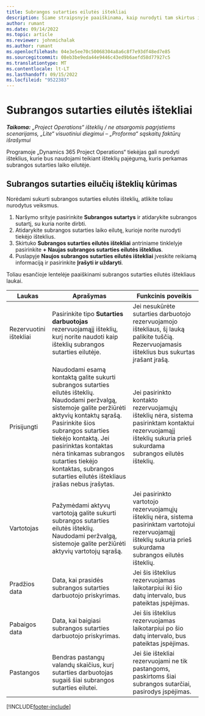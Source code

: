 ```yaml
---
title: Subrangos sutarties eilutės ištekliai
description: Šiame straipsnyje paaiškinama, kaip nurodyti tam skirtus išteklius, kuriuos tiekėjas teikia konkrečiai subrangos eilutei tam tikram laikui.
author: rumant
ms.date: 09/14/2022
ms.topic: article
ms.reviewer: johnmichalak
ms.author: rumant
ms.openlocfilehash: 04e3e5ee70c50068304a8a6c8f7e93df48ed7e85
ms.sourcegitcommit: 08eb3be9eda44e9446c43ed9b6aefd58d77927c5
ms.translationtype: MT
ms.contentlocale: lt-LT
ms.lasthandoff: 09/15/2022
ms.locfileid: "9522383"
---
```

# <a name="subcontract-line-resources"></a>Subrangos sutarties eilutės ištekliai

_**Taikoma:** „Project Operations“ išteklių / ne atsargomis pagrįstiems scenarijams, „Lite“ visuotiniui diegimui – „Proforma“ sąskaitų faktūrų išrašymui_

Programoje „Dynamics 365 Project Operations“ tiekėjas gali nurodyti išteklius, kurie bus naudojami teikiant išteklių pajėgumą, kuris perkamas subrangos sutarties laiko eilutėje.

## <a name="create-subcontract-line-resources"></a>Subrangos sutarties eilučių išteklių kūrimas

Norėdami sukurti subrangos sutarties eilutės išteklių, atlikite toliau nurodytus veiksmus.

1. Naršymo srityje pasirinkite **Subrangos sutartys** ir atidarykite subrangos sutartį, su kuria norite dirbti.
2. Atidarykite subrangos sutarties laiko eilutę, kurioje norite nurodyti tiekėjo išteklius.
3. Skirtuko **Subrangos sutarties eilutės ištekliai** antriniame tinklelyje pasirinkite **+ Naujas subrangos sutarties eilutės išteklius**.
4. Puslapyje **Naujos subrangos sutarties eilutės ištekliai** įveskite reikiamą informaciją ir pasirinkite **Įrašyti ir uždaryti**.

Toliau esančioje lentelėje paaiškinami subrangos sutarties eilutės ištekliaus laukai.

| Laukas | Aprašymas | Funkcinis poveikis |
| ----- | ----------- | ----------------- |
| Rezervuotini ištekliai | Pasirinkite tipo **Sutarties darbuotojas** rezervuojamąjį išteklių, kurį norite naudoti kaip išteklių subrangos sutarties eilutėje.| Jei nesukūrėte sutarties darbuotojo rezervuojamojo ištekliaus, šį lauką palikite tuščią. Rezervuojamasis išteklius bus sukurtas įrašant įrašą.  |
| Prisijungti | Naudodami esamą kontaktą galite sukurti subrangos sutarties eilutės išteklių. Naudodami peržvalgą, sistemoje galite peržiūrėti aktyvių kontaktų sąrašą. Pasirinkite šios subrangos sutarties tiekėjo kontaktą. Jei pasirinktas kontaktas nėra tinkamas subrangos sutarties tiekėjo kontaktas, subrangos sutarties eilutės ištekliaus įrašas nebus įrašytas.| Jei pasirinkto kontakto rezervuojamųjų išteklių nėra, sistema pasirinktam kontaktui rezervuojamąjį išteklių sukuria prieš sukurdama subrangos eilutės išteklių. |
| Vartotojas | Pažymėdami aktyvų vartotoją galite sukurti subrangos sutarties eilutės išteklių. Naudodami peržvalgą, sistemoje galite peržiūrėti aktyvių vartotojų sąrašą.| Jei pasirinkto vartotojo rezervuojamųjų išteklių nėra, sistema pasirinktam vartotojui rezervuojamąjį išteklių sukuria prieš sukurdama subrangos eilutės išteklių. |
| Pradžios data | Data, kai prasidės subrangos sutarties darbuotojo priskyrimas.| Jei šis išteklius rezervuojamas laikotarpiui iki šio datų intervalo, bus pateiktas įspėjimas. |
| Pabaigos data | Data, kai baigiasi subrangos sutarties darbuotojo priskyrimas.| Jei šis išteklius rezervuojamas laikotarpiui po šio datų intervalo, bus pateiktas įspėjimas. |
| Pastangos | Bendras pastangų valandų skaičius, kurį sutarties darbuotojas sugaiš šiai subrangos sutarties eilutei.| Jei šie ištekliai rezervuojami ne tik pastangoms, paskirtoms šiai subrangos sutarčiai, pasirodys įspėjimas. |


[!INCLUDE[footer-include](../../includes/footer-banner.md)]
